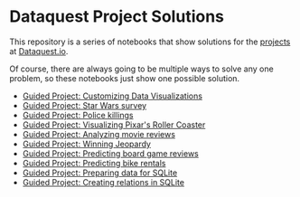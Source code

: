# Dataquest Project Solutions

This repository is a series of notebooks that show solutions for the [projects](https://www.dataquest.io/apply) at [Dataquest.io](https://www.dataquest.io/).

Of course, there are always going to be multiple ways to solve any one problem, so these notebooks just show one possible solution.

- [Guided Project: Customizing Data Visualizations](https://github.com/dataquestio/solutions/blob/master/Mission103Solution.ipynb)
- [Guided Project: Star Wars survey](https://github.com/dataquestio/solutions/blob/master/Mission201Solution.ipynb)
- [Guided Project: Police killings](https://github.com/dataquestio/solutions/blob/master/Mission202Solution.ipynb)
- [Guided Project: Visualizing Pixar's Roller Coaster](https://github.com/dataquestio/solutions/blob/master/Mission205Solution.ipynb)
- [Guided Project: Analyzing movie reviews](https://github.com/dataquestio/solutions/blob/master/Mission209Solution.ipynb)
- [Guided Project: Winning Jeopardy](https://github.com/dataquestio/solutions/blob/master/Mission210Solution.ipynb)
- [Guided Project: Predicting board game reviews](https://github.com/dataquestio/solutions/blob/master/Mission211Solution.ipynb)
- [Guided Project: Predicting bike rentals](https://github.com/dataquestio/solutions/blob/master/Mission213Solution.ipynb)
- [Guided Project: Preparing data for SQLite](https://github.com/dataquestio/solutions/blob/master/Mission215Solution.ipynb)
- [Guided Project: Creating relations in SQLite](https://github.com/dataquestio/solutions/blob/master/Mission216Solution.ipynb)
